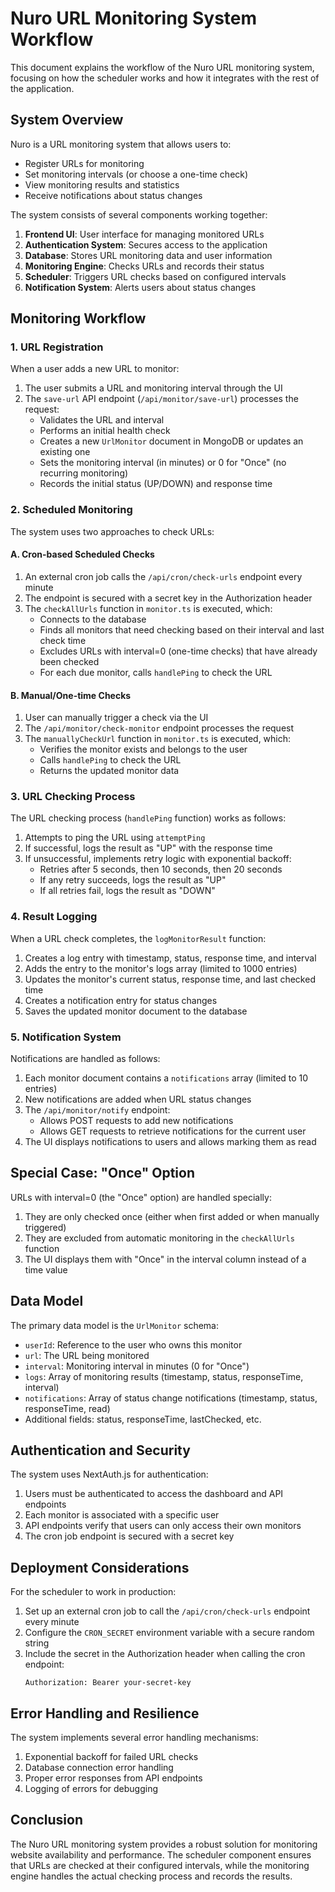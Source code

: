 # Nuro URL Monitoring System Workflow

This document explains the workflow of the Nuro URL monitoring system, focusing on how the scheduler works and how it integrates with the rest of the application.

## System Overview

Nuro is a URL monitoring system that allows users to:
- Register URLs for monitoring
- Set monitoring intervals (or choose a one-time check)
- View monitoring results and statistics
- Receive notifications about status changes

The system consists of several components working together:
1. **Frontend UI**: User interface for managing monitored URLs
2. **Authentication System**: Secures access to the application
3. **Database**: Stores URL monitoring data and user information
4. **Monitoring Engine**: Checks URLs and records their status
5. **Scheduler**: Triggers URL checks based on configured intervals
6. **Notification System**: Alerts users about status changes

## Monitoring Workflow

### 1. URL Registration

When a user adds a new URL to monitor:

1. The user submits a URL and monitoring interval through the UI
2. The `save-url` API endpoint (`/api/monitor/save-url`) processes the request:
   - Validates the URL and interval
   - Performs an initial health check
   - Creates a new `UrlMonitor` document in MongoDB or updates an existing one
   - Sets the monitoring interval (in minutes) or 0 for "Once" (no recurring monitoring)
   - Records the initial status (UP/DOWN) and response time

### 2. Scheduled Monitoring

The system uses two approaches to check URLs:

#### A. Cron-based Scheduled Checks

1. An external cron job calls the `/api/cron/check-urls` endpoint every minute
2. The endpoint is secured with a secret key in the Authorization header
3. The `checkAllUrls` function in `monitor.ts` is executed, which:
   - Connects to the database
   - Finds all monitors that need checking based on their interval and last check time
   - Excludes URLs with interval=0 (one-time checks) that have already been checked
   - For each due monitor, calls `handlePing` to check the URL

#### B. Manual/One-time Checks

1. User can manually trigger a check via the UI
2. The `/api/monitor/check-monitor` endpoint processes the request
3. The `manuallyCheckUrl` function in `monitor.ts` is executed, which:
   - Verifies the monitor exists and belongs to the user
   - Calls `handlePing` to check the URL
   - Returns the updated monitor data

### 3. URL Checking Process

The URL checking process (`handlePing` function) works as follows:

1. Attempts to ping the URL using `attemptPing`
2. If successful, logs the result as "UP" with the response time
3. If unsuccessful, implements retry logic with exponential backoff:
   - Retries after 5 seconds, then 10 seconds, then 20 seconds
   - If any retry succeeds, logs the result as "UP"
   - If all retries fail, logs the result as "DOWN"

### 4. Result Logging

When a URL check completes, the `logMonitorResult` function:

1. Creates a log entry with timestamp, status, response time, and interval
2. Adds the entry to the monitor's logs array (limited to 1000 entries)
3. Updates the monitor's current status, response time, and last checked time
4. Creates a notification entry for status changes
5. Saves the updated monitor document to the database

### 5. Notification System

Notifications are handled as follows:

1. Each monitor document contains a `notifications` array (limited to 10 entries)
2. New notifications are added when URL status changes
3. The `/api/monitor/notify` endpoint:
   - Allows POST requests to add new notifications
   - Allows GET requests to retrieve notifications for the current user
4. The UI displays notifications to users and allows marking them as read

## Special Case: "Once" Option

URLs with interval=0 (the "Once" option) are handled specially:

1. They are only checked once (either when first added or when manually triggered)
2. They are excluded from automatic monitoring in the `checkAllUrls` function
3. The UI displays them with "Once" in the interval column instead of a time value

## Data Model

The primary data model is the `UrlMonitor` schema:

- `userId`: Reference to the user who owns this monitor
- `url`: The URL being monitored
- `interval`: Monitoring interval in minutes (0 for "Once")
- `logs`: Array of monitoring results (timestamp, status, responseTime, interval)
- `notifications`: Array of status change notifications (timestamp, status, responseTime, read)
- Additional fields: status, responseTime, lastChecked, etc.

## Authentication and Security

The system uses NextAuth.js for authentication:

1. Users must be authenticated to access the dashboard and API endpoints
2. Each monitor is associated with a specific user
3. API endpoints verify that users can only access their own monitors
4. The cron job endpoint is secured with a secret key

## Deployment Considerations

For the scheduler to work in production:

1. Set up an external cron job to call the `/api/cron/check-urls` endpoint every minute
2. Configure the `CRON_SECRET` environment variable with a secure random string
3. Include the secret in the Authorization header when calling the cron endpoint:
   ```
   Authorization: Bearer your-secret-key
   ```

## Error Handling and Resilience

The system implements several error handling mechanisms:

1. Exponential backoff for failed URL checks
2. Database connection error handling
3. Proper error responses from API endpoints
4. Logging of errors for debugging

## Conclusion

The Nuro URL monitoring system provides a robust solution for monitoring website availability and performance. The scheduler component ensures that URLs are checked at their configured intervals, while the monitoring engine handles the actual checking process and records the results.
